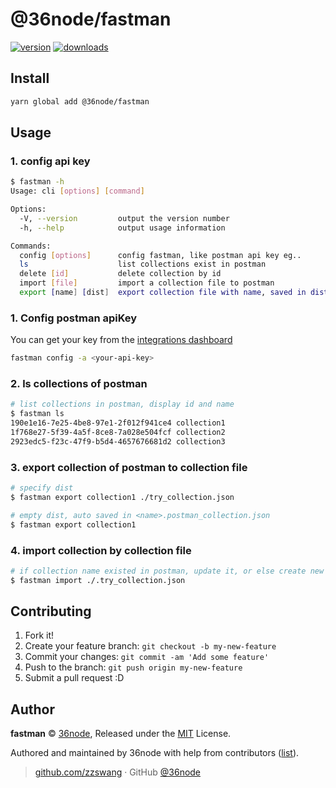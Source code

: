 # @36node/fastman

[![version][0]][1] [![downloads][2]][3]

## Install

```bash
yarn global add @36node/fastman
```

## Usage

### 1. config api key

```sh
$ fastman -h
Usage: cli [options] [command]

Options:
  -V, --version         output the version number
  -h, --help            output usage information

Commands:
  config [options]      config fastman, like postman api key eg..
  ls                    list collections exist in postman
  delete [id]           delete collection by id
  import [file]         import a collection file to postman
  export [name] [dist]  export collection file with name, saved in dist
```

### 1. Config postman apiKey

You can get your key from the [integrations dashboard](https://go.postman.co/integrations/services/pm_pro_api)

```sh
fastman config -a <your-api-key>
```

### 2. ls collections of postman

```sh
# list collections in postman, display id and name
$ fastman ls
190e1e16-7e25-4be8-97e1-2f012f941ce4 collection1
1f768e27-5f39-4a5f-8ce8-7a028e504fcf collection2
2923edc5-f23c-47f9-b5d4-4657676681d2 collection3
```

### 3. export collection of postman to collection file

```sh
# specify dist
$ fastman export collection1 ./try_collection.json

# empty dist, auto saved in <name>.postman_collection.json
$ fastman export collection1
```

### 4. import collection by collection file

```sh
# if collection name existed in postman, update it, or else create new collection.
$ fastman import ./.try_collection.json
```

## Contributing

1. Fork it!
2. Create your feature branch: `git checkout -b my-new-feature`
3. Commit your changes: `git commit -am 'Add some feature'`
4. Push to the branch: `git push origin my-new-feature`
5. Submit a pull request :D

## Author

**fastman** © [36node](https://github.com/36node), Released under the [MIT](./LICENSE) License.

Authored and maintained by 36node with help from contributors ([list](https://github.com/36node/template-cli/contributors)).

> [github.com/zzswang](https://github.com/zzswang) · GitHub [@36node](https://github.com/36node)

[0]: https://img.shields.io/npm/v/@36node/fastman.svg?style=flat
[1]: https://npmjs.com/package/@36node/fastman
[2]: https://img.shields.io/npm/dm/@36node/fastman.svg?style=flat
[3]: https://npmjs.com/package/@36node/fastman
